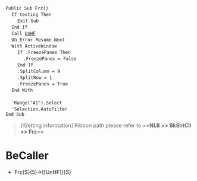 &nbsp;  &nbsp;  &nbsp;  &nbsp;  
`Public Sub Frz()`  
&nbsp;&nbsp;&nbsp;&nbsp;`If testing Then`  
&nbsp;&nbsp;&nbsp;&nbsp;&nbsp;&nbsp;&nbsp;&nbsp;`Exit Sub`  
&nbsp;&nbsp;&nbsp;&nbsp;`End If`  
&nbsp;&nbsp;&nbsp;&nbsp;`Call `[`UnHF`](UnHF)  
&nbsp;&nbsp;&nbsp;&nbsp;`On Error Resume Next`  
&nbsp;&nbsp;&nbsp;&nbsp;`With ActiveWindow`  
&nbsp;&nbsp;&nbsp;&nbsp;&nbsp;&nbsp;&nbsp;&nbsp;`If .FreezePanes Then`  
&nbsp;&nbsp;&nbsp;&nbsp;&nbsp;&nbsp;&nbsp;&nbsp;&nbsp;&nbsp;&nbsp;&nbsp;`.FreezePanes = False`  
&nbsp;&nbsp;&nbsp;&nbsp;&nbsp;&nbsp;&nbsp;&nbsp;`End If`  
&nbsp;&nbsp;&nbsp;&nbsp;&nbsp;&nbsp;&nbsp;&nbsp;`.SplitColumn = 9`  
&nbsp;&nbsp;&nbsp;&nbsp;&nbsp;&nbsp;&nbsp;&nbsp;`.SplitRow = 1`  
&nbsp;&nbsp;&nbsp;&nbsp;&nbsp;&nbsp;&nbsp;&nbsp;`.FreezePanes = True`  
&nbsp;&nbsp;&nbsp;&nbsp;`End With`  
&nbsp;  &nbsp;  &nbsp;  &nbsp;  
&nbsp;&nbsp;&nbsp;&nbsp;`'Range("A1").Select`  
&nbsp;&nbsp;&nbsp;&nbsp;`'Selection.AutoFilter`  
`End Sub`  


> [!Getting information]
> Ribbon path please refer to ==**NLB >> BkShtCll >> Frz**==


# BeCaller
- Frz{S}(5)->[[UnHF]]{S}

